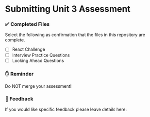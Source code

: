 # Submitting Unit 3 Assessment

### ✅ Completed Files

Select the following as confirmation that the files in this repository are complete.

- [ ] React Challenge
- [ ] Interview Practice Questions
- [ ] Looking Ahead Questions

### ✋ Reminder

Do NOT merge your assessment!

### 📝 Feedback

If you would like specific feedback please leave details here:
